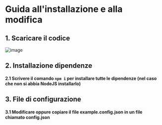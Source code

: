# Guida all'installazione e alla modifica

## 1. Scaricare il codice
![image](https://github.com/STG-Bots/super-staff-list-bot/assets/74712999/4fc391ea-02bd-4e24-adeb-6cfd463c987a)
## 2. Installazione dipendenze
#### 2.1 Scrivere il comando ```npm i``` per installare tutte le dipendenze (nel caso che non si abbia NodeJS installarlo)
## 3. File di configurazione
#### 
#### 3.1 Modificare oppure copiare il file **example.config.json** in un file chiamato **config.json**
